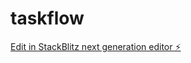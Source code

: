 # taskflow

[Edit in StackBlitz next generation editor ⚡️](https://stackblitz.com/~/github.com/anirban1809/taskflow)